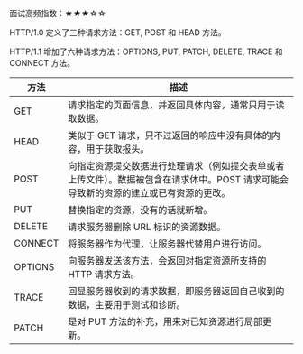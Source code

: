 面试高频指数：★★★☆☆

HTTP/1.0 定义了三种请求方法：GET, POST 和 HEAD 方法。


HTTP/1.1 增加了六种请求方法：OPTIONS, PUT, PATCH, DELETE, TRACE 和 CONNECT 方法。


方法 | 描述
---|---
GET	|请求指定的页面信息，并返回具体内容，通常只用于读取数据。
HEAD|	类似于 GET 请求，只不过返回的响应中没有具体的内容，用于获取报头。
POST	|向指定资源提交数据进行处理请求（例如提交表单或者上传文件）。数据被包含在请求体中。POST 请求可能会导致新的资源的建立或已有资源的更改。
PUT	|替换指定的资源，没有的话就新增。
DELETE	|请求服务器删除 URL 标识的资源数据。
CONNECT	|将服务器作为代理，让服务器代替用户进行访问。
OPTIONS	|向服务器发送该方法，会返回对指定资源所支持的 HTTP 请求方法。
TRACE	|回显服务器收到的请求数据，即服务器返回自己收到的数据，主要用于测试和诊断。
PATCH	|是对 PUT 方法的补充，用来对已知资源进行局部更新。

